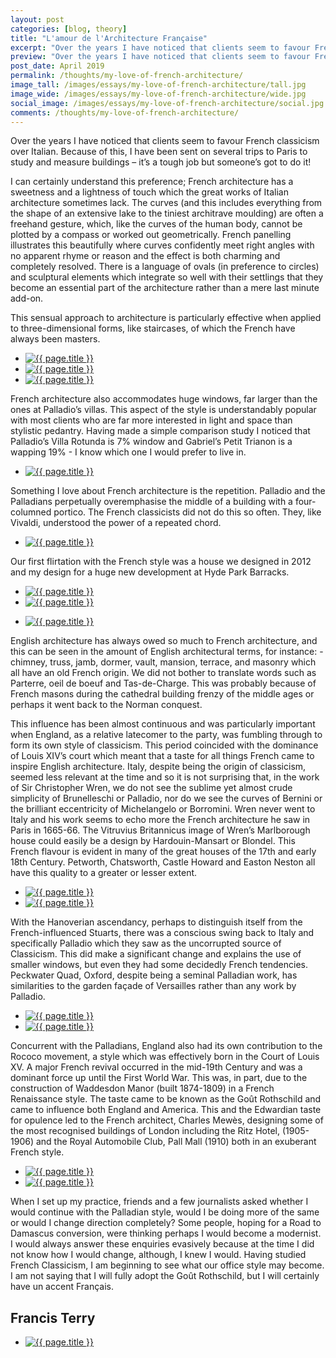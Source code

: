 ```yaml
---
layout: post
categories: [blog, theory]
title: "L'amour de l'Architecture Française"
excerpt: "Over the years I have noticed that clients seem to favour French classicism over Italian.  Because of this, I have been sent on several trips to Paris to study and measure buildings – it’s a tough job but someone’s got to do it!"
preview: "Over the years I have noticed that clients seem to favour French classicism over Italian.  Because of this, I have been sent on several trips to Paris to study and measure buildings – it’s a tough job but someone’s got to do it!"
post_date: April 2019
permalink: /thoughts/my-love-of-french-architecture/
image_tall: /images/essays/my-love-of-french-architecture/tall.jpg
image_wide: /images/essays/my-love-of-french-architecture/wide.jpg
social_image: /images/essays/my-love-of-french-architecture/social.jpg
comments: /thoughts/my-love-of-french-architecture/
---
```

Over the years I have noticed that clients seem to favour French classicism over Italian.  Because of this, I have been sent on several trips to Paris to study and measure buildings – it’s a tough job but someone’s got to do it! 

I can certainly understand this preference; French architecture has a sweetness and a lightness of touch which the great works of Italian architecture sometimes lack. The curves (and this includes everything from the shape of an extensive lake to the tiniest architrave moulding) are often a freehand gesture, which, like the curves of the human body, cannot be plotted by a compass or worked out geometrically. French panelling illustrates this beautifully where curves confidently meet right angles with no apparent rhyme or reason and the effect is both charming and completely resolved. There is a language of ovals (in preference to circles) and sculptural elements which integrate so well with their settlings that they become an essential part of the architecture rather than a mere last minute add-on.

This sensual approach to architecture is particularly effective when applied to three-dimensional forms, like staircases, of which the French have always been masters. 

<ul class="list">
	<li class="third">
		<a class="fancybox" rel="group" href="/images/essays/my-love-of-french-architecture/01.jpg">
			<img src="/images/essays/my-love-of-french-architecture/thumbs/01.jpg" alt="{{ page.title }}" />
		</a>
	</li>
	<li class="third">
		<a class="fancybox" rel="group" href="/images/essays/my-love-of-french-architecture/02.jpg">
			<img src="/images/essays/my-love-of-french-architecture/thumbs/02.jpg" alt="{{ page.title }}" />
		</a>
	</li>
	<li class="third">
		<a class="fancybox" rel="group" href="/images/essays/my-love-of-french-architecture/03.jpg">
			<img src="/images/essays/my-love-of-french-architecture/thumbs/03.jpg" alt="{{ page.title }}" />
		</a>
	</li>
</ul>

French architecture also accommodates huge windows, far larger than the ones at Palladio’s villas. This aspect of the style is understandably popular with most clients who are far more interested in light and space than stylistic pedantry. Having made a simple comparison study I noticed that Palladio’s Villa Rotunda is 7% window and Gabriel’s Petit Trianon is a wapping 19% -  I know which one I would prefer to live in.

<ul class="list">
	<li class="full">
		<a class="fancybox" rel="group" href="/images/essays/my-love-of-french-architecture/04-05.jpg">
			<img src="/images/essays/my-love-of-french-architecture/thumbs/04-05.jpg" alt="{{ page.title }}" />
		</a>
	</li>
</ul>

Something I love about French architecture is the repetition. Palladio and the Palladians perpetually overemphasise the middle of a building with a four-columned portico. The French classicists did not do this so often.  They, like Vivaldi, understood the power of a repeated chord.

<ul class="list">
	<li class="full">
		<a class="fancybox" rel="group" href="/images/essays/my-love-of-french-architecture/06.jpg">
			<img src="/images/essays/my-love-of-french-architecture/social.jpg" alt="{{ page.title }}" />
		</a>
	</li>
</ul>

Our first flirtation with the French style was a house we designed in 2012 and my design for a huge new development at Hyde Park Barracks.



<ul class="list">
	<li class="half">
		<a class="fancybox" rel="group" href="/images/essays/my-love-of-french-architecture/07.jpg">
			<img src="/images/essays/my-love-of-french-architecture/thumbs/07.jpg" alt="{{ page.title }}" />
		</a>
	</li>
	<li class="half">
		<a class="fancybox" rel="group" href="/images/essays/my-love-of-french-architecture/08.jpg">
			<img src="/images/essays/my-love-of-french-architecture/thumbs/08.jpg" alt="{{ page.title }}" />
		</a>
	</li>
</ul>
<ul class="list">
	<li class="full">
		<a class="fancybox" rel="group" href="/images/essays/my-love-of-french-architecture/08b.jpg">
			<img src="/images/essays/my-love-of-french-architecture/thumbs/08c.jpg" alt="{{ page.title }}" />
		</a>
	</li>
</ul>

English architecture has always owed so much to French architecture, and this can be seen in the amount of English architectural terms, for instance: - chimney, truss, jamb, dormer, vault, mansion, terrace, and masonry which all have an old French origin.  We did not bother to translate words such as Parterre, oeil de boeuf and Tas-de-Charge. This was probably because of French masons during the cathedral building frenzy of the middle ages or perhaps it went back to the Norman conquest. 

This influence has been almost continuous and was particularly important when England, as a relative latecomer to the party, was fumbling through to form its own style of classicism. This period coincided with the dominance of Louis XIV’s court which meant that a taste for all things French came to inspire English architecture. Italy, despite being the origin of classicism, seemed less relevant at the time and so it is not surprising that, in the work of Sir Christopher Wren, we do not see the sublime yet almost crude simplicity of Brunelleschi or Palladio, nor do we see the curves of Bernini or the brilliant eccentricity of Michelangelo or Borromini. Wren never went to Italy and his work seems to echo more the French architecture he saw in Paris in 1665-66. The Vitruvius Britannicus image of Wren’s Marlborough house could easily be a design by Hardouin-Mansart or Blondel. This French flavour is evident in many of the great houses of the 17th and early 18th Century. Petworth, Chatsworth, Castle Howard and Easton Neston all have this quality to a greater or lesser extent.

<ul class="list">
	<li class="half">
		<a class="fancybox" rel="group" href="/images/essays/my-love-of-french-architecture/09a.jpg">
			<img src="/images/essays/my-love-of-french-architecture/thumbs/09a.jpg" alt="{{ page.title }}" />
		</a>
	</li>
	<li class="half">
		<a class="fancybox" rel="group" href="/images/essays/my-love-of-french-architecture/09b.jpg">
			<img src="/images/essays/my-love-of-french-architecture/thumbs/09b.jpg" alt="{{ page.title }}" />
		</a>
	</li>
</ul>

With the Hanoverian ascendancy, perhaps to distinguish itself from the French-influenced Stuarts, there was a conscious swing back to Italy and specifically Palladio which they saw as the uncorrupted source of Classicism. This did make a significant change and explains the use of smaller windows, but even they had some decidedly French tendencies. Peckwater Quad, Oxford, despite being a seminal Palladian work, has similarities to the garden façade of Versailles rather than any work by Palladio.

<ul class="list">
	<li class="half">
		<a class="fancybox" rel="group" href="/images/essays/my-love-of-french-architecture/10.jpg">
			<img src="/images/essays/my-love-of-french-architecture/thumbs/10.jpg" alt="{{ page.title }}" />
		</a>
	</li>
	<li class="half">
		<a class="fancybox" rel="group" href="/images/essays/my-love-of-french-architecture/11.jpg">
			<img src="/images/essays/my-love-of-french-architecture/thumbs/11.jpg" alt="{{ page.title }}" />
		</a>
	</li>
</ul>

Concurrent with the Palladians, England also had its own contribution to the Rococo movement, a style which was effectively born in the Court of Louis XV. A major French revival occurred in the mid-19th Century and was a dominant force up until the First World War. This was, in part, due to the construction of Waddesdon Manor (built 1874-1809) in a French Renaissance style. The taste came to be known as the Goût Rothschild and came to influence both England and America. This and the Edwardian taste for opulence led to the French architect, Charles Mewès, designing some of the most recognised buildings of London including the Ritz Hotel, (1905-1906) and the Royal Automobile Club, Pall Mall (1910) both in an exuberant French style.

<ul class="list">
	<li class="half">
		<a class="fancybox" rel="group" href="/images/essays/my-love-of-french-architecture/12.jpg">
			<img src="/images/essays/my-love-of-french-architecture/thumbs/12.jpg" alt="{{ page.title }}" />
		</a>
	</li>
	<li class="half">
		<a class="fancybox" rel="group" href="/images/essays/my-love-of-french-architecture/13.jpg">
			<img src="/images/essays/my-love-of-french-architecture/thumbs/13.jpg" alt="{{ page.title }}" />
		</a>
	</li>
</ul>

When I set up my practice, friends and a few journalists asked whether I would continue with the Palladian style, would I be doing more of the same or would I change direction completely?  Some people, hoping for a Road to Damascus conversion, were thinking perhaps I would become a modernist. I would always answer these enquiries evasively because at the time I did not know how I would change, although, I knew I would. Having studied French Classicism, I am beginning to see what our office style may become. I am not saying that I will fully adopt the Goût Rothschild, but I will certainly have un accent Français.

<h2>
	Francis Terry
</h2>

<ul class="list">
	<li class="full">
		<a class="fancybox" rel="group" href="/images/essays/my-love-of-french-architecture/14.jpg">
			<img src="/images/essays/my-love-of-french-architecture/thumbs/14.jpg" alt="{{ page.title }}" />
		</a>
	</li>
</ul>